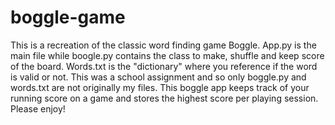 # boggle-game
This is a recreation of the classic word finding game Boggle. App.py is the main file while boogle.py contains the class to make, shuffle and keep score of the board. Words.txt is the "dictionary" where you reference if the word is valid or not. This was a school assignment and so only boggle.py and words.txt are not originally my files. This boggle app keeps track of your running score on a game and stores the highest score per playing session. Please enjoy!